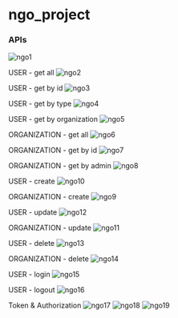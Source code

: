 # ngo_project

### APIs ###
![ngo1](https://user-images.githubusercontent.com/17892486/90639984-05c9b900-e262-11ea-9558-5aab127c5b6f.PNG)

USER - get all
![ngo2](https://user-images.githubusercontent.com/17892486/90639981-05312280-e262-11ea-971b-7e7b54d0bc71.PNG)

USER - get by id
![ngo3](https://user-images.githubusercontent.com/17892486/90639977-04988c00-e262-11ea-848f-b5129e6e33f3.PNG)

USER - get by type
![ngo4](https://user-images.githubusercontent.com/17892486/90639972-03fff580-e262-11ea-8547-9dd6f24f1521.PNG)

USER - get by organization
![ngo5](https://user-images.githubusercontent.com/17892486/90639968-03675f00-e262-11ea-9e67-fa440377772b.PNG)

ORGANIZATION - get all
![ngo6](https://user-images.githubusercontent.com/17892486/90639965-02cec880-e262-11ea-930d-1547a3303f18.PNG)

ORGANIZATION - get by id
![ngo7](https://user-images.githubusercontent.com/17892486/90639964-019d9b80-e262-11ea-85a6-d99a9edb6193.PNG)

ORGANIZATION - get by admin
![ngo8](https://user-images.githubusercontent.com/17892486/90639957-ffd3d800-e261-11ea-9358-845da28ad7ee.PNG)

USER - create
![ngo10](https://user-images.githubusercontent.com/17892486/90640033-137f3e80-e262-11ea-9710-6e500e61680a.PNG)

ORGANIZATION - create
![ngo9](https://user-images.githubusercontent.com/17892486/90639987-05c9b900-e262-11ea-92cf-2ac829585143.PNG)

USER - update
![ngo12](https://user-images.githubusercontent.com/17892486/90640024-124e1180-e262-11ea-9198-4e3ffca53347.PNG)

ORGANIZATION - update
![ngo11](https://user-images.githubusercontent.com/17892486/90640028-12e6a800-e262-11ea-8c5f-5c65cbc0823c.PNG)

USER - delete
![ngo13](https://user-images.githubusercontent.com/17892486/90640020-11b57b00-e262-11ea-94d2-487619fecd37.PNG)

ORGANIZATION - delete
![ngo14](https://user-images.githubusercontent.com/17892486/90640019-10844e00-e262-11ea-80c3-963d239bfbb5.PNG)

USER - login
![ngo15](https://user-images.githubusercontent.com/17892486/90640017-0febb780-e262-11ea-9a2b-302a4565a981.PNG)

USER - logout
![ngo16](https://user-images.githubusercontent.com/17892486/90640014-0eba8a80-e262-11ea-92e7-3f356b253791.PNG)

Token & Authorization
![ngo17](https://user-images.githubusercontent.com/17892486/90640010-0e21f400-e262-11ea-8fc0-dc3c5d0ac2d3.PNG)
![ngo18](https://user-images.githubusercontent.com/17892486/90640006-0cf0c700-e262-11ea-8968-32b23cde1439.PNG)
![ngo19](https://user-images.githubusercontent.com/17892486/90640037-1417d500-e262-11ea-986e-e01b39db9a5a.PNG)
